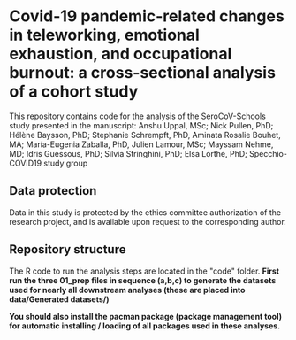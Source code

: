 # Covid-19 pandemic-related changes in teleworking, emotional exhaustion, and occupational burnout: a cross-sectional analysis of a cohort study

This repository contains code for the analysis of the SeroCoV-Schools study presented in the manuscript:
Anshu Uppal, MSc; Nick Pullen, PhD; Hélène Baysson, PhD; Stephanie Schrempft, PhD, Aminata Rosalie Bouhet, MA; María-Eugenia Zaballa, PhD, Julien Lamour, MSc; Mayssam Nehme, MD; Idris Guessous, PhD; Silvia Stringhini, PhD; Elsa Lorthe, PhD; Specchio-COVID19 study group

## Data protection  
Data in this study is protected by the ethics committee authorization of the research project, and is available upon request to the corresponding author.

## Repository structure  
The R code to run the analysis steps are located in the "code" folder. **First run the three 01_prep files in sequence (a,b,c) to generate the datasets used for nearly all downstream analyses (these are placed into data/Generated datasets/)**  

**You should also install the pacman package (package management tool) for automatic installing / loading of all packages used in these analyses.**
